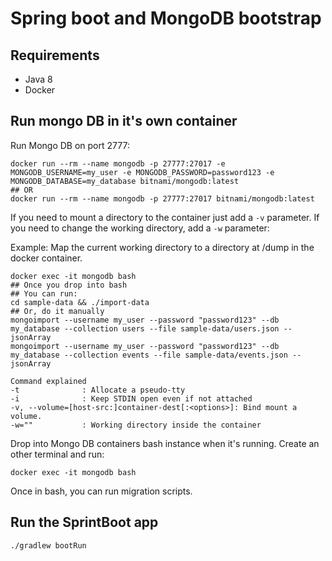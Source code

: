 # Spring boot and MongoDB bootstrap

## Requirements

- Java 8
- Docker

## Run mongo DB in it's own container

Run Mongo DB on port 2777:

```
docker run --rm --name mongodb -p 27777:27017 -e MONGODB_USERNAME=my_user -e MONGODB_PASSWORD=password123 -e MONGODB_DATABASE=my_database bitnami/mongodb:latest
## OR
docker run --rm --name mongodb -p 27777:27017 bitnami/mongodb:latest
```

If you need to mount a directory to the container just add a `-v` parameter. If you need to change the working directory, add a `-w` parameter:

Example: Map the current working directory to a directory at /dump in the docker container.

```
docker exec -it mongodb bash
## Once you drop into bash
## You can run:
cd sample-data && ./import-data
## Or, do it manually
mongoimport --username my_user --password "password123" --db my_database --collection users --file sample-data/users.json --jsonArray
mongoimport --username my_user --password "password123" --db my_database --collection events --file sample-data/events.json --jsonArray
```

```
Command explained
-t              : Allocate a pseudo-tty
-i              : Keep STDIN open even if not attached
-v, --volume=[host-src:]container-dest[:<options>]: Bind mount a volume.
-w=""           : Working directory inside the container
```

Drop into Mongo DB containers bash instance when it's running. Create an other terminal and run:

```
docker exec -it mongodb bash
```

Once in bash, you can run migration scripts.


## Run the SprintBoot app

```
./gradlew bootRun
```

